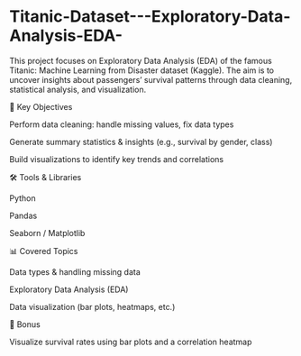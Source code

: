 # Titanic-Dataset---Exploratory-Data-Analysis-EDA-

This project focuses on Exploratory Data Analysis (EDA) of the famous Titanic: Machine Learning from Disaster dataset (Kaggle). The aim is to uncover insights about passengers’ survival patterns through data cleaning, statistical analysis, and visualization.

📌 Key Objectives

Perform data cleaning: handle missing values, fix data types

Generate summary statistics & insights (e.g., survival by gender, class)

Build visualizations to identify key trends and correlations

🛠 Tools & Libraries

Python

Pandas

Seaborn / Matplotlib

📊 Covered Topics

Data types & handling missing data

Exploratory Data Analysis (EDA)

Data visualization (bar plots, heatmaps, etc.)

🎯 Bonus

Visualize survival rates using bar plots and a correlation heatmap
